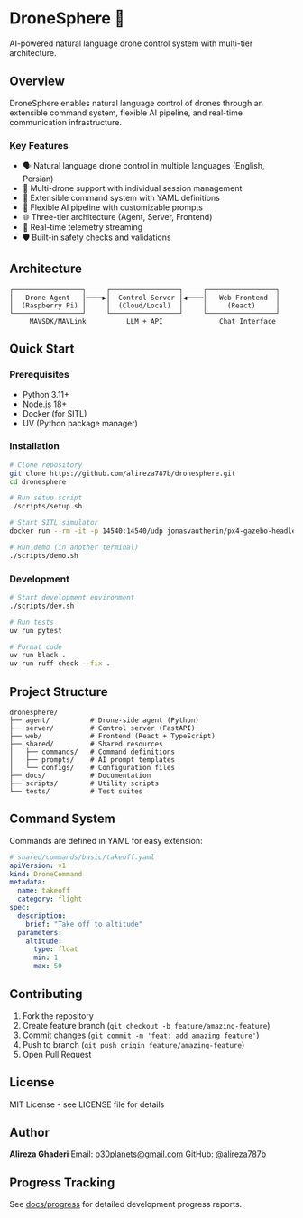 # DroneSphere 🚁

AI-powered natural language drone control system with multi-tier architecture.

## Overview

DroneSphere enables natural language control of drones through an extensible command system, flexible AI pipeline, and real-time communication infrastructure.

### Key Features

- 🗣️ Natural language drone control in multiple languages (English, Persian)
- 🚁 Multi-drone support with individual session management
- 🔌 Extensible command system with YAML definitions
- 🤖 Flexible AI pipeline with customizable prompts
- 🌐 Three-tier architecture (Agent, Server, Frontend)
- 📡 Real-time telemetry streaming
- 🛡️ Built-in safety checks and validations

## Architecture

```
┌─────────────────┐     ┌─────────────────┐     ┌─────────────────┐
│   Drone Agent   │────▶│  Control Server │◀────│   Web Frontend  │
│  (Raspberry Pi) │     │  (Cloud/Local)  │     │     (React)     │
└─────────────────┘     └─────────────────┘     └─────────────────┘
     MAVSDK/MAVLink          LLM + API              Chat Interface
```

## Quick Start

### Prerequisites

- Python 3.11+
- Node.js 18+
- Docker (for SITL)
- UV (Python package manager)

### Installation

```bash
# Clone repository
git clone https://github.com/alireza787b/dronesphere.git
cd dronesphere

# Run setup script
./scripts/setup.sh

# Start SITL simulator
docker run --rm -it -p 14540:14540/udp jonasvautherin/px4-gazebo-headless:latest

# Run demo (in another terminal)
./scripts/demo.sh
```

### Development

```bash
# Start development environment
./scripts/dev.sh

# Run tests
uv run pytest

# Format code
uv run black .
uv run ruff check --fix .
```

## Project Structure

```
dronesphere/
├── agent/          # Drone-side agent (Python)
├── server/         # Control server (FastAPI)
├── web/            # Frontend (React + TypeScript)
├── shared/         # Shared resources
│   ├── commands/   # Command definitions
│   ├── prompts/    # AI prompt templates
│   └── configs/    # Configuration files
├── docs/           # Documentation
├── scripts/        # Utility scripts
└── tests/          # Test suites
```

## Command System

Commands are defined in YAML for easy extension:

```yaml
# shared/commands/basic/takeoff.yaml
apiVersion: v1
kind: DroneCommand
metadata:
  name: takeoff
  category: flight
spec:
  description:
    brief: "Take off to altitude"
  parameters:
    altitude:
      type: float
      min: 1
      max: 50
```

## Contributing

1. Fork the repository
2. Create feature branch (`git checkout -b feature/amazing-feature`)
3. Commit changes (`git commit -m 'feat: add amazing feature'`)
4. Push to branch (`git push origin feature/amazing-feature`)
5. Open Pull Request

## License

MIT License - see LICENSE file for details

## Author

**Alireza Ghaderi**
Email: <p30planets@gmail.com>
GitHub: [@alireza787b](https://github.com/alireza787b)

## Progress Tracking

See [docs/progress](docs/progress) for detailed development progress reports.
